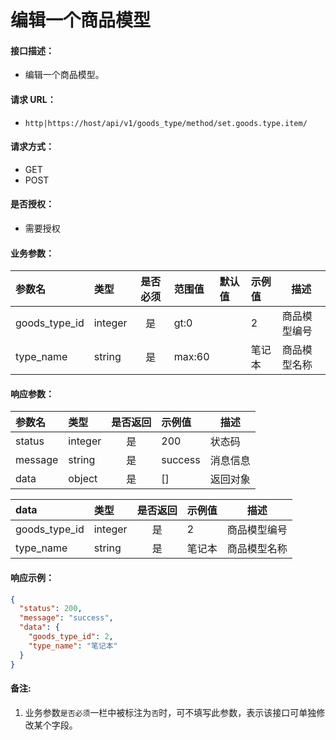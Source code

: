 # 编辑一个商品模型

#### 接口描述：
- 编辑一个商品模型。

#### 请求 URL：
- `http|https://host/api/v1/goods_type/method/set.goods.type.item/`

#### 请求方式：
- GET
- POST

#### 是否授权：
- 需要授权

#### 业务参数：
|参数名|类型|是否必须|范围值|默认值|示例值|描述|
|:----|:---|:---:|:-----|:-----|:-----|-----|
|goods_type_id |integer |是 |gt:0 | |2 |商品模型编号 |
|type_name |string |是 |max:60 | |笔记本 |商品模型名称 |

#### 响应参数：
|参数名|类型|是否返回|示例值|描述|
|:-----|:-----|:---:|:-----|-----|
|status |integer |是 |200 |状态码 |
|message |string |是 |success |消息信息 |
|data |object |是 |[] |返回对象 |

|data|类型|是否返回|示例值|描述|
|:-----|:-----|:---:|:-----|-----|
|goods_type_id |integer |是 |2 |商品模型编号 |
|type_name |string |是 |笔记本 |商品模型名称 |

#### 响应示例：
```json
{
  "status": 200,
  "message": "success",
  "data": {
    "goods_type_id": 2,
    "type_name": "笔记本"
  }
}
```

#### 备注:
1. 业务参数`是否必须`一栏中被标注为`否`时，可不填写此参数，表示该接口可单独修改某个字段。